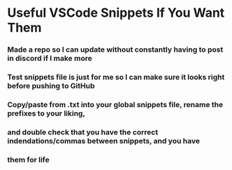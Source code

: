 #       Useful VSCode Snippets If You Want Them

###     Made a repo so I can update without constantly having to post in discord if I make more

###     Test snippets file is just for me so I can make sure it looks right before pushing to GitHub

###     Copy/paste from .txt into your global snippets file, rename the prefixes to your liking,  
###     and double check that you have the correct indendations/commas between snippets, and you have  
###     them for life